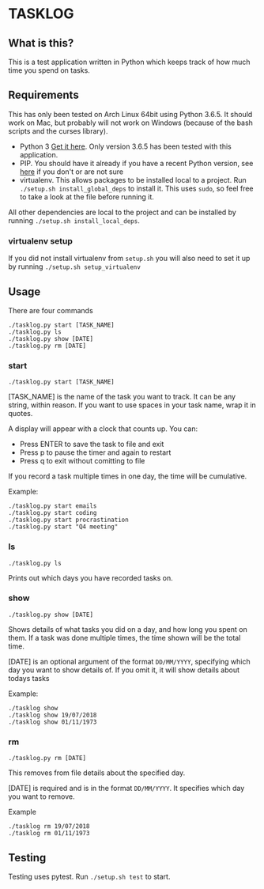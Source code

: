 # TASKLOG

## What is this?

This is a test application written in Python which keeps track of how much time you spend on tasks.

## Requirements

This has only been tested on Arch Linux 64bit using Python 3.6.5. It should work on Mac, but probably will not work on Windows (because of the bash scripts and the curses library).

* Python 3 [Get it here](https://www.python.org/getit/). Only version 3.6.5 has been tested with this application.
* PIP. You should have it already if you have a recent Python version, see [here](https://pip.pypa.io/en/stable/installing/) if you don't or are not sure
* virtualenv. This allows packages to be installed local to a project. Run `./setup.sh install_global_deps` to install it. This uses `sudo`, so feel free to take a look at the file before running it.

All other dependencies are local to the project and can be installed by running `./setup.sh install_local_deps`.

### virtualenv setup

If you did not install virtualenv from `setup.sh` you will also need to set it up by running `./setup.sh setup_virtualenv`

## Usage

There are four commands

`./tasklog.py start [TASK_NAME]`\
`./tasklog.py ls`\
`./tasklog.py show [DATE]`\
`./tasklog.py rm [DATE]`

### start

`./tasklog.py start [TASK_NAME]`

[TASK_NAME] is the name of the task you want to track. It can be any string, within reason. If you want to use spaces in your task name, wrap it in quotes.

A display will appear with a clock that counts up. You can:

* Press ENTER to save the task to file and exit
* Press p to pause the timer and again to restart
* Press q to exit without comitting to file

If you record a task multiple times in one day, the time will be cumulative.

Example:

`./tasklog.py start emails`\
`./tasklog.py start coding`\
`./tasklog.py start procrastination`\
`./tasklog.py start "Q4 meeting"`

### ls

`./tasklog.py ls`

Prints out which days you have recorded tasks on.

### show

`./tasklog.py show [DATE]`

Shows details of what tasks you did on a day, and how long you spent on them. If a task was done multiple times, the time shown will be the total time.

[DATE] is an optional argument of the format `DD/MM/YYYY`, specifying which day you want to show details of. If you omit it, it will show details about todays tasks

Example:

`./tasklog show`\
`./tasklog show 19/07/2018`\
`./tasklog show 01/11/1973`

### rm

`./tasklog.py rm [DATE]`

This removes from file details about the specified day.

[DATE] is required and is in the format `DD/MM/YYYY`. It specifies which day you want to remove.

Example

`./tasklog rm 19/07/2018`\
`./tasklog rm 01/11/1973`

## Testing

Testing uses pytest. Run `./setup.sh test` to start.
